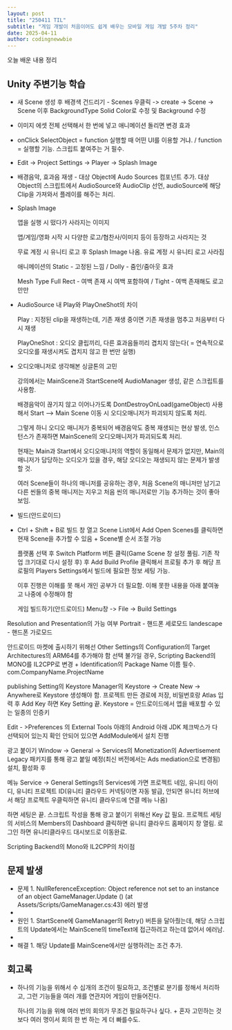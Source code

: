 ```yaml
---
layout: post
title: "250411 TIL"
subtitle: "게임 개발이 처음이어도 쉽게 배우는 모바일 게임 개발 5주차 정리"
date: 2025-04-11
author: codingnewwbie
---
```


오늘 배운 내용 정리

## Unity 주변기능 학습

- 새 Scene 생성 후 배경색 건드리기 - Scenes 우클릭 -> create -> Scene -> Scene 이후 BackgroundType Solid Color로 수정 및 Background 수정
  
- 이미지 에셋 전체 선택해서 한 번에 넣고 애니메이션 돌리면 변경 효과
  
- onClick SelectObject = function 실행할 때 어떤 UI를 이용할 거냐. / function = 실행할 기능. 스크립트 붙여주는 거 필수.
  
- Edit -> Project Settings -> Player -> Splash Image
  
- 배경음악, 효과음 재생 - 대상 Object에 Audo Sources 컴포넌트 추가. 대상 Object의 스크립트에서 AudioSource와 AudioClip 선언, audioSource에 해당 Clip을 가져와서 플레이를 해주는 처리.
  
- Splash Image
  
  앱을 실행 시 떴다가 사라지는 이미지
  
  앱/게임/영화 시작 시 다양한 로고/협찬사/이미지 등이 등장하고 사라지는 것
  
  무료 계정 시 유니티 로고 후 Splash Image 나옴. 유료 계정 시 유니티 로고 사라짐
  
  애니메이션의 Static - 고정된 느낌 / Dolly - 줌인/줌아웃 효과
  
  Mesh Type Full Rect - 여백 존재 시 여백 포함하여 / Tight - 여백 존재해도 로고만만

- AudioSource 내 Play와 PlayOneShot의 차이
  
  Play : 지정된 clip을 재생하는데, 기존 재생 중이면 기존 재생을 멈추고 처음부터 다시 재생
  
  PlayOneShot : 오디오 클립끼리, 다른 효과음들끼리 겹치지 않는다( = 연속적으로 오디오를 재생시켜도 겹치지 않고 한 번만 실행)

- 오디오매니저로 생각해본 싱글톤의 고민
  
  강의에서는 MainScene과 StartScene에 AudioManager 생성, 같은 스크립트를 사용함.
  
  배경음악이 끊기지 않고 이어나가도록 DontDestroyOnLoad(gameObject) 사용해서 Start --> Main Scene 이동 시 오디오매니저가 파괴되지 않도록 처리.
  
  그렇게 하니 오디오 매니저가 중복되어 배경음악도 중복 재생되는 현상 발생, 인스턴스가 존재하면 MainScene의 오디오매니저가 파괴되도록 처리.
  
  현재는 Main과 Start에서 오디오매니저의 역할이 동일해서 문제가 없지만, Main의 매니저가 담당하는 오디오가 있을 경우, 해당 오디오는 재생되지 않는 문제가 발생할 것.
  
  여러 Scene들이 하나의 매니저를 공유하는 경우, 처음 Scene의 매니저만 남기고 다른 씬들의 중복 매니저는 지우고 처음 씬의 매니저로만 기능 추가하는 것이 좋아 보임.

- 빌드(안드로이드)
- 
  Ctrl + Shift + B로 빌드 창 열고 Scene List에서 Add Open Scenes를 클릭하면 현재 Scene을 추가할 수 있음 + Scene별 순서 조절 가능
  
  플랫폼 선택 후 Switch Platform 버튼 클릭(Game Scene 창 설정 풀림. 기존 작업 크기대로 다시 설정 후) 후 Add Build Profile 클릭해서 프로필 추가 후 해당 프로필의 Players Settings에서 빌드에 필요한 정보 세팅 가능.
  
  이후 진행은 이해를 못 해서 개인 공부가 더 필요함. 이해 못한 내용을 아래 붙여놓고 나중에 수정해야 함

  게임 빌드하기(안드로이드) Menu창 -> File -> Build Settings

Resolution and Presentation의 가능 여부 Portrait - 핸드폰 세로모드 landescape - 핸드폰 가로모드

안드로이드 마켓에 출시하기 위해선 Other Settings의 Configuration의 Target Architectures의 ARM64를 추가해야 함 선택 불가일 경우, Scripting Backend의 MONO를 IL2CPP로 변경
+
Identification의 Package Name 이름 필수. com.CompanyName.ProjectName

publishing Setting의 Keystore Manager의 Keystore -> Create New -> Anywhere로 Keystore 생성해야 함.
프로젝트 만든 경로에 저장, 비밀번호랑 Atlas 입력 후 Add Key 하면 Key Setting 끝.
Keystore = 안드로이드에서 앱을 배포할 수 있는 일종의 인증키

Edit - >Preferences 의 External Tools 아래의 Android 아래 JDK 체크박스가 다 선택되어 있는지 확인 안되어 있으면 AddModule에서 설치 진행

광고 붙이기 Window -> General -> Services의 Monetization의 Advertisement Legacy 패키지를 통해 광고 붙일 예정(최신 버전에서는 Ads mediation으로 변경됨) 설치, 활성화 후

메뉴 Service -> General Settings의 Services에 가면 프로젝트 네임, 유니티 아이디, 유니티 프로젝트 ID(유니티 클라우드 커넥팅이면 자동 발급, 안되면 유니티 허브에서 해당 프로젝트 우클릭하면 유니티 클라우드에 연결 메뉴 나옴)

하면 세팅은 끝. 스크립트 작성을 통해 광고 붙이기 위해선 Key 값 필요. 프로젝트 세팅의 서비스의 Members의 Dashboard 클릭하면 유니티 클라우드 홈페이지 창 열림. 로그인 하면 유니티클라우드 대시보드로 이동완료. 

Scripting Backend의 Mono와 IL2CPP의 차이점

  

  
 ## 문제 발생
  - 문제 1. NullReferenceException: Object reference not set to an instance of an object GameManager.Update () (at Assets/Scripts/GameManager.cs:43) 에러 발생
  - 
  - 원인 1. StartScene에 GameManager의 Retry() 버튼을 달아줬는데, 해당 스크립트의 Update에서는 MainScene의 timeText에 접근하려고 하는데 없어서 에러남.
  - 
  - 해결 1. 해당 Update를 MainScene에서만 실행하려는 조건 추가.
    
 
 ## 회고록
 - 하나의 기능을 위해서 수 십개의 조건이 필요하고, 조건별로 분기를 정해서 처리하고, 그런 기능들을 여러 개를 연관지어 게임이 만들어진다.
   
   하나의 기능을 위해 여러 번의 회의가 무조건 필요하구나 싶다. + 혼자 고민하는 것보다 여러 명이서 회의 한 번 하는 게 더 빠를수도.
